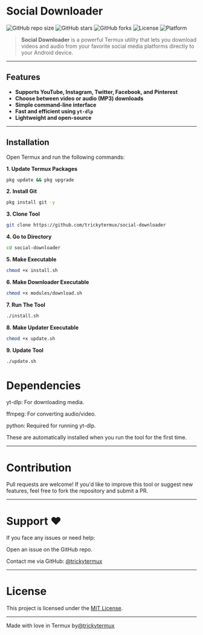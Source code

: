 # Social Downloader

![GitHub repo size](https://img.shields.io/github/repo-size/trickytermux/social-downloader)
![GitHub stars](https://img.shields.io/github/stars/trickytermux/social-downloader?style=social)
![GitHub forks](https://img.shields.io/github/forks/trickytermux/social-downloader?style=social)
![License](https://img.shields.io/github/license/trickytermux/social-downloader)
![Platform](https://img.shields.io/badge/platform-Termux-blue)

> **Social Downloader** is a powerful Termux utility that lets you download videos and audio from your favorite social media platforms directly to your Android device.

---

## Features

- **Supports YouTube, Instagram, Twitter, Facebook, and Pinterest**
- **Choose between video or audio (MP3) downloads**
- **Simple command-line interface**
- **Fast and efficient using `yt-dlp`**
- **Lightweight and open-source**

---

## Installation

Open Termux and run the following commands:

**1. Update Termux Packages**
```bash
pkg update && pkg upgrade
```

**2. Install Git**
```bash
pkg install git -y
```
**3. Clone Tool**
```bash
git clone https://github.com/trickytermux/social-downloader
```

**4. Go to Directory**
```bash
cd social-downloader
```

**5. Make Executable**
```bash
chmod +x install.sh
```

**6. Make Downloader Executable**
```bash
chmod +x modules/download.sh
```

**7. Run The Tool**
```bash
./install.sh
```

**8. Make Updater Executable**
```bash
chmod +x update.sh
```

**9. Update Tool**
```bash
./update.sh
```

# Dependencies

yt-dlp: For downloading media.

ffmpeg: For converting audio/video.

python: Required for running yt-dlp.


These are automatically installed when you run the tool for the first time.


---

# Contribution

Pull requests are welcome! If you'd like to improve this tool or suggest new features, feel free to fork the repository and submit a PR.


---

# Support ♥️

If you face any issues or need help:

Open an issue on the GitHub repo.

Contact me via GitHub: [@trickytermux](https://github.com/trickytermux)



---

# License

This project is licensed under the [MIT License](LICENSE.md).


---

Made with love in Termux by[@trickytermux](https://github.com/trickytermux)
